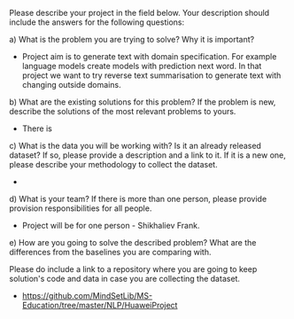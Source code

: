 Please describe your project in the field below. Your description should include the answers for the following questions:

a) What is the problem you are trying to solve? 
Why it is important? 

* Project aim is to generate text with domain specification. 
For example language models create models with prediction 
next word. In that project we want to try reverse text summarisation 
to generate text with changing outside domains.


b) What are the existing solutions for this problem? 
If the problem is new, describe the solutions of the 
most relevant problems to yours.

* There is 


c) What is the data you will be working with? 
Is it an already released dataset? 
If so, please provide a description and a link to it. 
If it is a new one, please describe your methodology 
to collect the dataset.

* 

d) What is your team? If there is more than one person, 
please provide provision responsibilities for all people. 

* Project will be for one person - Shikhaliev Frank.

e) How are you going to solve the described problem? 
What are the differences from the baselines you are 
comparing with. 

Please do include a link to a 
repository where you are going to keep solution's 
code and data in case you are collecting the dataset.

* https://github.com/MindSetLib/MS-Education/tree/master/NLP/HuaweiProject

